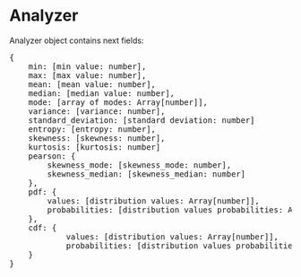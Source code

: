 # Analyzer

Analyzer object contains next fields:
<pre>
{
    min: [min value: number],
    max: [max value: number],
    mean: [mean value: number],
    median: [median value: number],
    mode: [array of modes: Array[number]],
    variance: [variance: number],
    standard_deviation: [standard deviation: number]
    entropy: [entropy: number],
    skewness: [skewness: number],
    kurtosis: [kurtosis: number]
    pearson: {
        skewness_mode: [skewness_mode: number],
        skewness_median: [skewness_median: number]    
    },
    pdf: {
        values: [distribution values: Array[number]],
        probabilities: [distribution values probabilities: Array[number]]
    },
    cdf: {
            values: [distribution values: Array[number]],
            probabilities: [distribution values probabilities: Array[number]]
    }
}
</pre>